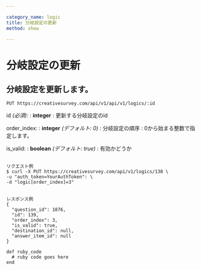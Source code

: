 ```yaml
---

category_name: logic
title: 分岐設定の更新
method: show

---
```


# 分岐設定の更新

## 分岐設定を更新します。

`PUT https://creativesurvey.com/api/v1/api/v1/logics/:id`

id _(必須)_:
: __integer__
: 更新する分岐設定のid

order_index:
: __integer__ _(デフォルト: 0)_
: 分岐設定の順序
: 0から始まる整数で指定します。

is_valid:
: __boolean__ _(デフォルト: true)_
: 有効かどうか

~~~

リクエスト例
$ curl -X PUT https://creativesurvey.com/api/v1/logics/138 \
-u "auth_token=YourAuthToken": \
-d "logic[order_index]=3"


レスポンス例
{
  "question_id": 1876,
  "id": 139,
  "order_index": 3,
  "is_valid": true,
  "destination_id": null,
  "answer_item_id": null
}

~~~

~~~
def ruby_code
  # ruby code goes here
end
~~~

